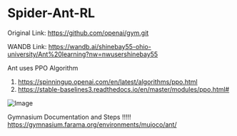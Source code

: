 # Spider-Ant-RL
Original Link: https://github.com/openai/gym.git

WANDB Link: https://wandb.ai/shinebay55-ohio-university/Ant%20learning?nw=nwusershinebay55



Ant uses PPO Algorithm
1. https://spinningup.openai.com/en/latest/algorithms/ppo.html
2. https://stable-baselines3.readthedocs.io/en/master/modules/ppo.html#


![Image](https://github.com/user-attachments/assets/83cb9bd6-e9ac-4c57-9760-7fbf5e72ff7d)

Gymnasium Documentation and Steps !!!!!
https://gymnasium.farama.org/environments/mujoco/ant/
